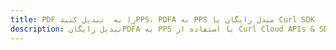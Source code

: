 ---title: PDF را به  تبدیل کنیدPPS، PDFA به PPS مبدل رایگان یا Curl SDKdescription: تبدیل رایگانPDFA به PPS با استفاده از Curl Cloud APIs & SDK همچنین اسناد PDF را در Cloud ایجاد، ویرایش و رندر کنید.---